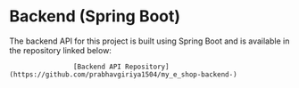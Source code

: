 # Backend (Spring Boot)
The backend API for this project is built using Spring Boot and is available in the repository linked below:
                    
                    [Backend API Repository](https://github.com/prabhavgiriya1504/my_e_shop-backend-)
